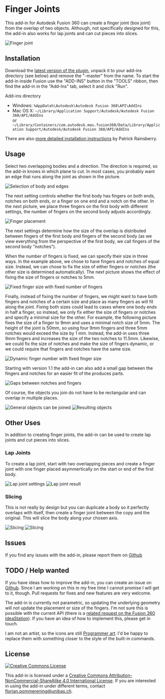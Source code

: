 # Finger Joints

This add-in for Autodesk Fusion 360 can create a finger joint (box joint) from the overlap of two objects. Although, not specifically designed for this, the add-in also works for lap joints and can cut pieces into slices.

![Finger joint](resources/doc/demo.png)


## Installation

Download the [latest version of the plugin](https://github.com/FlorianPommerening/FingerJoints/archive/master.zip), unpack it to your add-ins directory (see below) and remove the "-master" from the name. To start the add-in inside Fusion use the "ADD-INS" button in the "TOOLS" ribbon, then find the add-in in the "Add-Ins" tab, select it and click "Run".

Add-ins directory

* Windows:  `%AppData%\Autodesk\Autodesk Fusion 360\API\AddIns`
* Mac OS X:  `~/Library/Application Support/Autodesk/Autodesk Fusion 360/API/AddIns`  
  or ` ~/Library/Containers/com.autodesk.mas.fusion360/Data/Library/Application Support/Autodesk/Autodesk Fusion 360/API/AddIns`

There are also [more detailed installation instructions](https://tapnair.github.io/installation.html) by Patrick Rainsberry.


## Usage

Select two overlapping bodies and a direction. The direction is required, so the add-in knows in which plane to cut. In most cases, you probably want an edge that runs along the joint as shown in the picture.

![Selection of body and edges](resources/doc/usage1.png)

The next setting controls whether the first body has fingers on both ends, notches on both ends, or a finger on one end and a notch on the other. In the next picture, we place three fingers on the first body with different settings, the number of fingers on the second body adjusts accordingly.

![Finger placement](resources/doc/usage2.png)

The next settings determine how the size of the overlap is distributed between fingers of the first body and fingers of the second body (as we view everything from the perspective of the first body, we call fingers of the second body "notches").

When the number of fingers is fixed, we can specify their size in three ways. In the example above, we chose to have fingers and notches of equal size. Instead, we can chose to fix the size of either fingers or notches (the other size is determined automatically). The next picture shows the effect of fixing the size of fingers or notches to 5mm.

![Fixed finger size with fixed number of fingers](resources/doc/usage3.png)

Finally, instead of fixing the number of fingers, we might want to have both fingers and notches of a certain size and place as many fingers as will fit along the joint. Fixing both sizes could lead to cases where one body ends in half a finger, so instead, we only fix either the size of fingers or notches and specify a minimal size for the other. For example, the following picture fixes the size of a finger to 9mm and uses a minimal notch size of 5mm. The height of the joint is 50mm, so using four 9mm fingers and three 5mm notches would exceed the size by 1 mm. Instead, the add-in uses three 9mm fingers and increases the size of the two notches to 11.5mm. Likewise, we could fix the size of notches and make the size of fingers dynamic, or we could require that fingers and notches have the same size.

![Dynamic finger number with fixed finger size](resources/doc/usage4.png)


Starting with version 1.1 the add-in can also add a small gap between the fingers and notches for an easier fit
of the produces parts.

![Gaps between notches and fingers](resources/doc/gaps.png)

Of course, the objects you join do not have to be rectangular and can overlap in multiple places.

![General objects can be joined](resources/doc/usage5.png)
![Resulting objects](resources/doc/usage6.png)


## Other Uses

In addition to creating finger joints, the add-in can be used to create lap joints and cut pieces into slices.

### Lap Joints

To create a lap joint, start with two overlapping pieces and create a finger joint with one finger placed asymmertically on the start or end of the first body.

![Lap joint settings](resources/doc/lapjointssettings.png)
![Lap joint result](resources/doc/lapjointsresults.png)

### Slicing

This is not really by design but you can duplicate a body so it perfectly overlaps with itself, then create a finger joint between the
copy and the original. This will slice the body along your chosen axis.

![Slicing](resources/doc/slicing1.png)
![Slicing](resources/doc/slicing2.png)


## Issues

If you find any issues with the add-in, please report them on [Github][issuetracker]

## TODO / Help wanted

If you have ideas how to improve the add-in, you can create an issue on [Github][issuetracker]. Since I am working on this in my free time I cannot promise I will get to it, though. Pull requests for fixes and new features are very welcome.

The add-in is currently not parametric, so updating the underlying geometry will not update the placement or size of the fingers. I'm not sure this is possible with the current API (there is a [related request on the Fusion 360 IdeaStation][ideastation]). If you have an idea of how to implement this, please get in touch.

I am not an artist, so the icons are still [Programmer art](https://en.wikipedia.org/wiki/Programmer_art). I'd be happy to replace them with something closer to the style of the built-in commands. 

## License

[![Creative Commons License][by-nc-sa-logo]][by-nc-sa-link]

This add-in is licensed under a [Creative Commons Attribution-NonCommercial-ShareAlike 4.0 International License][by-nc-sa-link]. If you are interested in using the add-in under different terms, contact florian.pommerening@unibas.ch.


[by-nc-sa-logo]: https://i.creativecommons.org/l/by-nc-sa/4.0/88x31.png
[by-nc-sa-link]: http://creativecommons.org/licenses/by-nc-sa/4.0/
[issuetracker]: https://github.com/FlorianPommerening/FingerJoints/issues
[ideastation]: https://forums.autodesk.com/t5/fusion-360-ideastation/allow-add-ins-to-be-fully-parametric-and-represented-in-the/idi-p/8660436